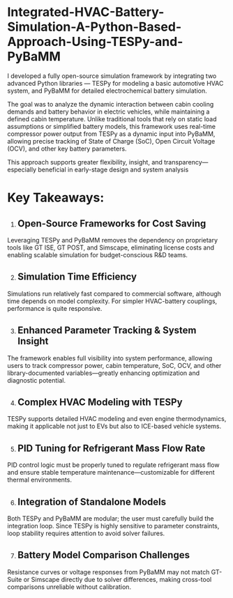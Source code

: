 # Integrated-HVAC-Battery-Simulation-A-Python-Based-Approach-Using-TESPy-and-PyBaMM
I developed a fully open-source simulation framework by integrating two advanced Python libraries — TESPy for modeling a basic automotive HVAC system, and PyBaMM for detailed electrochemical battery simulation.

The goal was to analyze the dynamic interaction between cabin cooling demands and battery behavior in electric vehicles, while maintaining a defined cabin temperature. Unlike traditional tools that rely on static load assumptions or simplified battery models, this framework uses real-time compressor power output from TESPy as a dynamic input into PyBaMM, allowing precise tracking of State of Charge (SoC), Open Circuit Voltage (OCV), and other key battery parameters.

This approach supports greater flexibility, insight, and transparency—especially beneficial in early-stage design and system analysis


 # Key Takeaways:

1) ## Open-Source Frameworks for Cost Saving
Leveraging TESPy and PyBaMM removes the dependency on proprietary tools like GT ISE, GT POST, and Simscape, eliminating license costs and enabling scalable simulation for budget-conscious R&D teams.

2) ## Simulation Time Efficiency
Simulations run relatively fast compared to commercial software, although time depends on model complexity. For simpler HVAC-battery couplings, performance is quite responsive.

3) ## Enhanced Parameter Tracking & System Insight
The framework enables full visibility into system performance, allowing users to track compressor power, cabin temperature, SoC, OCV, and other library-documented variables—greatly enhancing optimization and diagnostic potential.

4) ## Complex HVAC Modeling with TESPy
TESPy supports detailed HVAC modeling and even engine thermodynamics, making it applicable not just to EVs but also to ICE-based vehicle systems.

5) ## PID Tuning for Refrigerant Mass Flow Rate
PID control logic must be properly tuned to regulate refrigerant mass flow and ensure stable temperature maintenance—customizable for different thermal environments.

6) ## Integration of Standalone Models
Both TESPy and PyBaMM are modular; the user must carefully build the integration loop. Since TESPy is highly sensitive to parameter constraints, loop stability requires attention to avoid solver failures.

7) ## Battery Model Comparison Challenges
Resistance curves or voltage responses from PyBaMM may not match GT-Suite or Simscape directly due to solver differences, making cross-tool comparisons unreliable without calibration.
